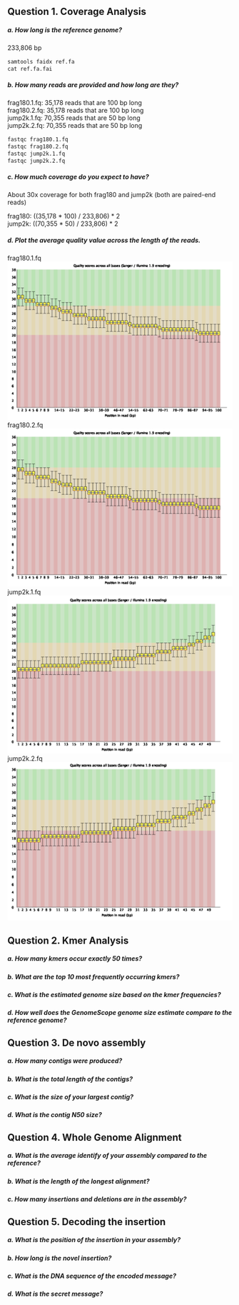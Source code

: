 ## Question 1. Coverage Analysis

##### a. How long is the reference genome?

233,806 bp

```
samtools faidx ref.fa
cat ref.fa.fai
```

##### b. How many reads are provided and how long are they?

frag180.1.fq: 35,178 reads that are 100 bp long  
frag180.2.fq: 35,178 reads that are 100 bp long  
jump2k.1.fq: 70,355 reads that are 50 bp long  
jump2k.2.fq: 70,355 reads that are 50 bp long

```
fastqc frag180.1.fq
fastqc frag180.2.fq
fastqc jump2k.1.fq
fastqc jump2k.2.fq
```

##### c. How much coverage do you expect to have?

About 30x coverage for both frag180 and jump2k (both are paired-end reads)

frag180: ((35,178 * 100) / 233,806) * 2  
jump2k: ((70,355 * 50) / 233,806) * 2

##### d. Plot the average quality value across the length of the reads.

frag180.1.fq  
![frag180.1](https://github.com/schidambaran/qbb2020-answers/blob/master/week1/frag180.1.png)
frag180.2.fq  
![frag180.2](https://github.com/schidambaran/qbb2020-answers/blob/master/week1/frag180.2.png)
jump2k.1.fq  
![jump2k.1](https://github.com/schidambaran/qbb2020-answers/blob/master/week1/jump2k.1.png)
jump2k.2.fq  
![jump2k.2](https://github.com/schidambaran/qbb2020-answers/blob/master/week1/jump2k.2.png)

## Question 2. Kmer Analysis

##### a. How many kmers occur exactly 50 times?

##### b. What are the top 10 most frequently occurring kmers?

##### c. What is the estimated genome size based on the kmer frequencies?

##### d. How well does the GenomeScope genome size estimate compare to the reference genome?

## Question 3. De novo assembly

##### a. How many contigs were produced?

##### b. What is the total length of the contigs?

##### c. What is the size of your largest contig?

##### d. What is the contig N50 size?

## Question 4. Whole Genome Alignment

##### a. What is the average identify of your assembly compared to the reference?

##### b. What is the length of the longest alignment?

##### c. How many insertions and deletions are in the assembly?

## Question 5. Decoding the insertion

##### a. What is the position of the insertion in your assembly?

##### b. How long is the novel insertion?

##### c. What is the DNA sequence of the encoded message?

##### d. What is the secret message?
